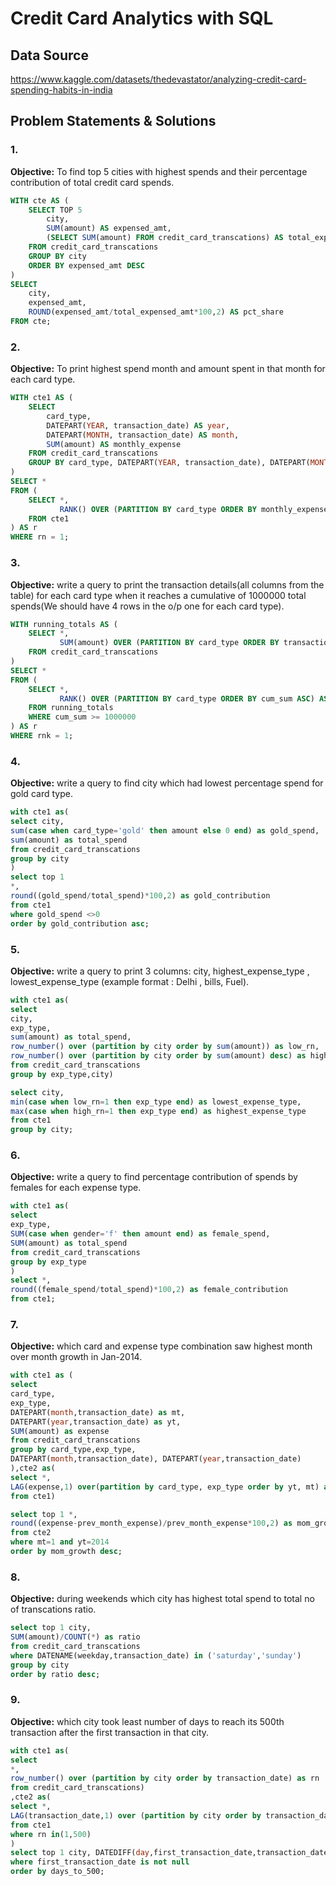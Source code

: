 # Credit Card Analytics with SQL

## Data Source
https://www.kaggle.com/datasets/thedevastator/analyzing-credit-card-spending-habits-in-india

## Problem Statements & Solutions

### 1. 
**Objective:** To find top 5 cities with highest spends and their percentage contribution of total credit card spends.  

```sql
WITH cte AS (
    SELECT TOP 5 
        city, 
        SUM(amount) AS expensed_amt, 
        (SELECT SUM(amount) FROM credit_card_transcations) AS total_expensed_amt
    FROM credit_card_transcations
    GROUP BY city
    ORDER BY expensed_amt DESC
)
SELECT 
    city,
    expensed_amt,
    ROUND(expensed_amt/total_expensed_amt*100,2) AS pct_share
FROM cte;
```
### 2. 
**Objective:** To print highest spend month and amount spent in that month for each card type.

```sql
WITH cte1 AS (
    SELECT 
        card_type,
        DATEPART(YEAR, transaction_date) AS year,
        DATEPART(MONTH, transaction_date) AS month,
        SUM(amount) AS monthly_expense
    FROM credit_card_transcations
    GROUP BY card_type, DATEPART(YEAR, transaction_date), DATEPART(MONTH, transaction_date)
)
SELECT * 
FROM (
    SELECT *,
           RANK() OVER (PARTITION BY card_type ORDER BY monthly_expense DESC) AS rn
    FROM cte1
) AS r
WHERE rn = 1;
```

### 3.
**Objective:** write a query to print the transaction details(all columns from the table) for each card type when it reaches a cumulative of 1000000 total spends(We should have 4 rows in the o/p one for each card type).

```sql
WITH running_totals AS (
    SELECT *,
           SUM(amount) OVER (PARTITION BY card_type ORDER BY transaction_date, transaction_id) AS cum_sum
    FROM credit_card_transcations
)
SELECT * 
FROM (
    SELECT *,
           RANK() OVER (PARTITION BY card_type ORDER BY cum_sum ASC) AS rnk
    FROM running_totals
    WHERE cum_sum >= 1000000
) AS r
WHERE rnk = 1;

```

### 4.
**Objective:** write a query to find city which had lowest percentage spend for gold card type.

```sql
with cte1 as(
select city,
sum(case when card_type='gold' then amount else 0 end) as gold_spend,
sum(amount) as total_spend
from credit_card_transcations
group by city 
)
select top 1
*,
round((gold_spend/total_spend)*100,2) as gold_contribution
from cte1
where gold_spend <>0
order by gold_contribution asc;
```
### 5.
**Objective:** write a query to print 3 columns:  city, highest_expense_type , lowest_expense_type (example format : Delhi , bills, Fuel).

```sql
with cte1 as(
select 
city,
exp_type,
sum(amount) as total_spend,
row_number() over (partition by city order by sum(amount)) as low_rn,
row_number() over (partition by city order by sum(amount) desc) as high_rn
from credit_card_transcations
group by exp_type,city)

select city,
min(case when low_rn=1 then exp_type end) as lowest_expense_type,
max(case when high_rn=1 then exp_type end) as highest_expense_type
from cte1
group by city;
```
### 6.
**Objective:** write a query to find percentage contribution of spends by females for each expense type.

```sql
with cte1 as(
select 
exp_type,
SUM(case when gender='f' then amount end) as female_spend,
SUM(amount) as total_spend
from credit_card_transcations
group by exp_type
)
select *,
round((female_spend/total_spend)*100,2) as female_contribution
from cte1;
```
### 7.
**Objective:** which card and expense type combination saw highest month over month growth in Jan-2014.

```sql
with cte1 as (
select 
card_type,
exp_type,
DATEPART(month,transaction_date) as mt,
DATEPART(year,transaction_date) as yt,
SUM(amount) as expense
from credit_card_transcations
group by card_type,exp_type,
DATEPART(month,transaction_date), DATEPART(year,transaction_date)
),cte2 as(
select *,
LAG(expense,1) over(partition by card_type, exp_type order by yt, mt) as prev_month_expense
from cte1)

select top 1 *,
round((expense-prev_month_expense)/prev_month_expense*100,2) as mom_growth
from cte2
where mt=1 and yt=2014
order by mom_growth desc;
```

### 8. 
**Objective:** during weekends which city has highest total spend to total no of transcations ratio.

```sql 
select top 1 city,
SUM(amount)/COUNT(*) as ratio
from credit_card_transcations
where DATENAME(weekday,transaction_date) in ('saturday','sunday')
group by city
order by ratio desc;
```
### 9. 
**Objective:** which city took least number of days to reach its 500th transaction after the first transaction in that city.

```sql
with cte1 as(
select 
*,
row_number() over (partition by city order by transaction_date) as rn
from credit_card_transcations) 
,cte2 as(
select *,
LAG(transaction_date,1) over (partition by city order by transaction_date) as first_transaction_date
from cte1 
where rn in(1,500)
)
select top 1 city, DATEDIFF(day,first_transaction_date,transaction_date) as days_to_500 from cte2
where first_transaction_date is not null
order by days_to_500;
```
